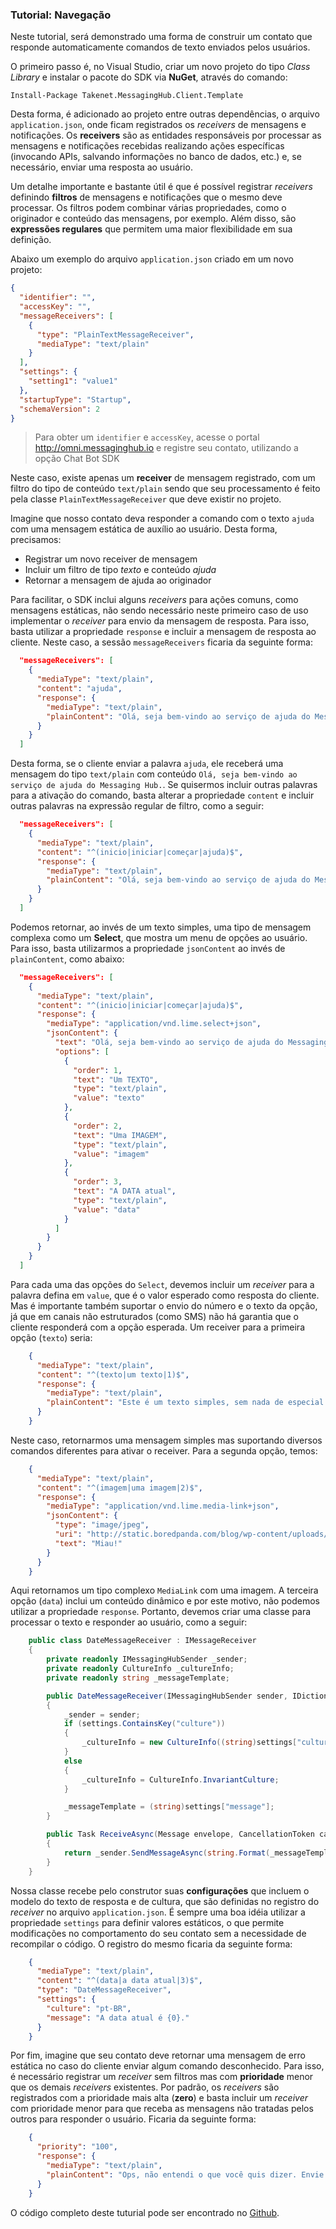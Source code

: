 ### Tutorial: Navegação

Neste tutorial, será demonstrado uma forma de construir um contato que responde automaticamente comandos de texto enviados pelos usuários.

O primeiro passo é, no Visual Studio, criar um novo projeto do tipo *Class Library* e instalar o pacote do SDK via **NuGet**, através do comando:

    Install-Package Takenet.MessagingHub.Client.Template
  
Desta forma, é adicionado ao projeto entre outras dependências, o arquivo `application.json`, onde ficam registrados os *receivers* de mensagens e notificações. Os **receivers** são as entidades responsáveis por processar as mensagens e notificações recebidas realizando ações específicas (invocando APIs, salvando informações no banco de dados, etc.) e, se necessário, enviar uma resposta ao usuário.

Um detalhe importante e bastante útil é que é possível registrar *receivers* definindo **filtros** de mensagens e notificações que o mesmo deve processar. Os filtros podem combinar várias propriedades, como o originador e conteúdo das mensagens, por exemplo. Além disso, são **expressões regulares** que permitem uma maior flexibilidade em sua definição.

Abaixo um exemplo do arquivo `application.json` criado em um novo projeto:

```json
{
  "identifier": "",
  "accessKey": "",
  "messageReceivers": [
    {
      "type": "PlainTextMessageReceiver",
      "mediaType": "text/plain"
    }
  ],
  "settings": {
    "setting1": "value1"
  },
  "startupType": "Startup",
  "schemaVersion": 2
}
```
> Para obter um `identifier` e `accessKey`, acesse o portal http://omni.messaginghub.io e registre seu contato, utilizando a opção Chat Bot SDK

Neste caso, existe apenas um **receiver** de mensagem registrado, com um filtro do tipo de conteúdo `text/plain` sendo que seu processamento é feito pela classe `PlainTextMessageReceiver` que deve existir no projeto.

Imagine que nosso contato deva responder a comando com o texto `ajuda` com uma mensagem estática de auxílio ao usuário. Desta forma, precisamos:
- Registrar um novo receiver de mensagem
- Incluir um filtro de tipo *texto* e conteúdo *ajuda*
- Retornar a mensagem de ajuda ao originador

Para facilitar, o SDK inclui alguns *receivers* para ações comuns, como mensagens estáticas, não sendo necessário neste primeiro caso de uso implementar o *receiver* para envio da mensagem de resposta. Para isso, basta utilizar a propriedade `response` e incluir a mensagem de resposta ao cliente. Neste caso, a sessão `messageReceivers` ficaria da seguinte forma:

```json
  "messageReceivers": [
    {
      "mediaType": "text/plain",
      "content": "ajuda",
      "response": {
        "mediaType": "text/plain",
        "plainContent": "Olá, seja bem-vindo ao serviço de ajuda do Messaging Hub."
      }
    }
  ]
```
Desta forma, se o cliente enviar a palavra `ajuda`, ele receberá uma mensagem do tipo `text/plain` com conteúdo `Olá, seja bem-vindo ao serviço de ajuda do Messaging Hub.`. Se quisermos incluir outras palavras para a ativação do comando, basta alterar a propriedade `content` e incluir outras palavras na expressão regular de filtro, como a seguir:

```json
  "messageReceivers": [
    {
      "mediaType": "text/plain",
      "content": "^(inicio|iniciar|começar|ajuda)$",
      "response": {
        "mediaType": "text/plain",
        "plainContent": "Olá, seja bem-vindo ao serviço de ajuda do Messaging Hub."
      }
    }
  ]
```
Podemos retornar, ao invés de um texto simples, uma tipo de mensagem complexa como um **Select**, que mostra um menu de opções ao usuário. Para isso, basta utilizarmos a propriedade `jsonContent` ao invés de `plainContent`, como abaixo:

```json
  "messageReceivers": [
    {
      "mediaType": "text/plain",
      "content": "^(inicio|iniciar|começar|ajuda)$",
      "response": {
        "mediaType": "application/vnd.lime.select+json",
        "jsonContent": {
          "text": "Olá, seja bem-vindo ao serviço de ajuda do Messaging Hub. Escolha o que você deseja receber:",
          "options": [
            {
              "order": 1,
              "text": "Um TEXTO",
              "type": "text/plain",
              "value": "texto"
            },
            {
              "order": 2,
              "text": "Uma IMAGEM",
              "type": "text/plain",
              "value": "imagem"
            },
            {
              "order": 3,
              "text": "A DATA atual",
              "type": "text/plain",
              "value": "data"
            }
          ]
        }
      }
    }
  ]
```
Para cada uma das opções do `Select`, devemos incluir um *receiver* para a palavra defina em `value`, que é o valor esperado como resposta do cliente. Mas é importante também suportar o envio do número e o texto da opção, já que em canais não estruturados (como SMS) não há garantia que o cliente responderá com a opção esperada. Um receiver para a primeira opção (`texto`) seria:

```json
    {
      "mediaType": "text/plain",
      "content": "^(texto|um texto|1)$",
      "response": {
        "mediaType": "text/plain",
        "plainContent": "Este é um texto simples, sem nada de especial."
      }
    }
```    
Neste caso, retornarmos uma mensagem simples mas suportando diversos comandos diferentes para ativar o receiver. Para a segunda opção, temos:

```json
    {
      "mediaType": "text/plain",
      "content": "^(imagem|uma imagem|2)$",
      "response": {
        "mediaType": "application/vnd.lime.media-link+json",
        "jsonContent": {
          "type": "image/jpeg",
          "uri": "http://static.boredpanda.com/blog/wp-content/uploads/2015/09/Instagrams-most-famous-cat-Nala165604f5fc88e5f.jpg",
          "text": "Miau!"
        }
      }
    }
```    

Aqui retornamos um tipo complexo `MediaLink` com uma imagem. A terceira opção (`data`) inclui um conteúdo dinâmico e por este motivo, não podemos utilizar a propriedade `response`. Portanto, devemos criar uma classe para processar o texto e responder ao usuário, como a seguir:

```csharp
    public class DateMessageReceiver : IMessageReceiver
    {
        private readonly IMessagingHubSender _sender;
        private readonly CultureInfo _cultureInfo;
        private readonly string _messageTemplate;

        public DateMessageReceiver(IMessagingHubSender sender, IDictionary<string, object> settings)
        {
            _sender = sender;
            if (settings.ContainsKey("culture"))
            {            
                _cultureInfo = new CultureInfo((string)settings["culture"]);
            }
            else
            {
                _cultureInfo = CultureInfo.InvariantCulture;
            }

            _messageTemplate = (string)settings["message"];
        }

        public Task ReceiveAsync(Message envelope, CancellationToken cancellationToken = new CancellationToken())
        {
            return _sender.SendMessageAsync(string.Format(_messageTemplate, DateTime.Now.ToString("g", _cultureInfo)), envelope.From, cancellationToken);
        }
    }
```

Nossa classe recebe pelo construtor suas **configurações** que incluem o modelo do texto de resposta e de cultura, que são definidas no registro do *receiver* no arquivo `application.json`. É sempre uma boa idéia utilizar a propriedade `settings` para definir valores estáticos, o que permite modificações no comportamento do seu contato sem a necessidade de recompilar o código. O registro do mesmo ficaria da seguinte forma:

```json
    {
      "mediaType": "text/plain",
      "content": "^(data|a data atual|3)$",
      "type": "DateMessageReceiver",
      "settings": {
        "culture": "pt-BR",
        "message": "A data atual é {0}."
      }
    }
```
Por fim, imagine que seu contato deve retornar uma mensagem de erro estática no caso do cliente enviar algum comando desconhecido. Para isso, é necessário registrar um *receiver* sem filtros mas com **prioridade** menor que os demais *receivers* existentes. Por padrão, os *receivers* são registrados com a prioridade mais alta (**zero**) e basta incluir um *receiver* com prioridade menor para que receba as mensagens não tratadas pelos outros para responder o usuário. Ficaria da seguinte forma:

```json
    {
      "priority": "100",
      "response": {
        "mediaType": "text/plain",
        "plainContent": "Ops, não entendi o que você quis dizer. Envie a palavra AJUDA caso precise."
      }
    }
```    

O código completo deste tuturial pode ser encontrado no [Github](https://github.com/takenet/messaginghub-client-csharp/tree/master/src/Samples/Navigation).
